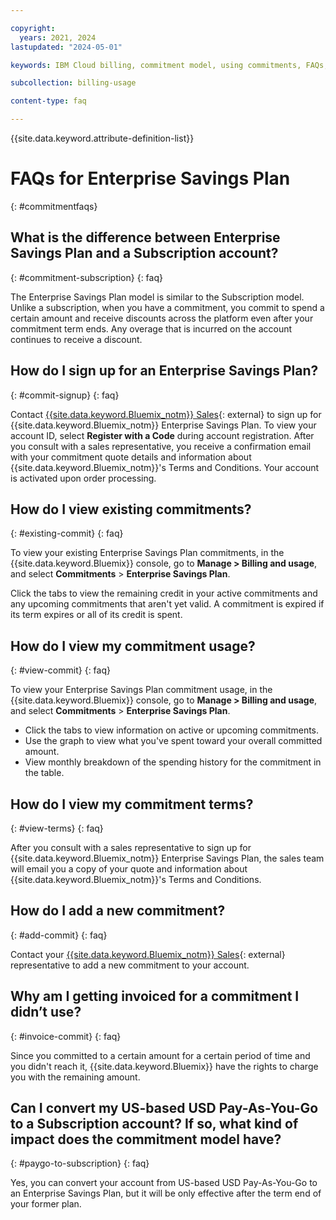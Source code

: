 ```yaml
---

copyright:
  years: 2021, 2024
lastupdated: "2024-05-01"

keywords: IBM Cloud billing, commitment model, using commitments, FAQs, enterprise savings plan, savings plan, pay as you go with committed use

subcollection: billing-usage

content-type: faq

---
```


{{site.data.keyword.attribute-definition-list}}

# FAQs for Enterprise Savings Plan
{: #commitmentfaqs}

## What is the difference between Enterprise Savings Plan and a Subscription account?
{: #commitment-subscription}
{: faq}

The Enterprise Savings Plan model is similar to the Subscription model. Unlike a subscription, when you have a commitment, you commit to spend a certain amount and receive discounts across the platform even after your commitment term ends. Any overage that is incurred on the account continues to receive a discount.

## How do I sign up for an Enterprise Savings Plan?
{: #commit-signup}
{: faq}

Contact [{{site.data.keyword.Bluemix_notm}} Sales](https://www.ibm.com/cloud?contactmodule){: external} to sign up for {{site.data.keyword.Bluemix_notm}} Enterprise Savings Plan. To view your account ID, select **Register with a Code** during account registration. After you consult with a sales representative, you receive a confirmation email with your commitment quote details and information about {{site.data.keyword.Bluemix_notm}}'s Terms and Conditions. Your account is activated upon order processing.

## How do I view existing commitments?
{: #existing-commit}
{: faq}

To view your existing Enterprise Savings Plan commitments, in the {{site.data.keyword.Bluemix}} console, go to **Manage > Billing and usage**, and select **Commitments** > **Enterprise Savings Plan**.

Click the tabs to view the remaining credit in your active commitments and any upcoming commitments that aren't yet valid. A commitment is expired if its term expires or all of its credit is spent.

## How do I view my commitment usage?
{: #view-commit}
{: faq}

To view your Enterprise Savings Plan commitment usage, in the {{site.data.keyword.Bluemix}} console, go to **Manage > Billing and usage**, and select **Commitments** > **Enterprise Savings Plan**.
* Click the tabs to view information on active or upcoming commitments.
* Use the graph to view what you've spent toward your overall committed amount.
* View monthly breakdown of the spending history for the commitment in the table. 

## How do I view my commitment terms?
{: #view-terms}
{: faq}

After you consult with a sales representative to sign up for {{site.data.keyword.Bluemix_notm}} Enterprise Savings Plan, the sales team will email you a copy of your quote and information about {{site.data.keyword.Bluemix_notm}}'s Terms and Conditions.

## How do I add a new commitment?
{: #add-commit}
{: faq}

Contact your [{{site.data.keyword.Bluemix_notm}} Sales](https://www.ibm.com/cloud?contactmodule){: external} representative to add a new commitment to your account.

## Why am I getting invoiced for a commitment I didn’t use?
{: #invoice-commit}
{: faq}

Since you committed to a certain amount for a certain period of time and you didn't reach it, {{site.data.keyword.Bluemix}} have the rights to charge you with the remaining amount.

## Can I convert my US-based USD Pay-As-You-Go to a Subscription account? If so, what kind of impact does the commitment model have?
{: #paygo-to-subscription}
{: faq}

Yes, you can convert your account from US-based USD Pay-As-You-Go to an Enterprise Savings Plan, but it will be only effective after the term end of your former plan.
